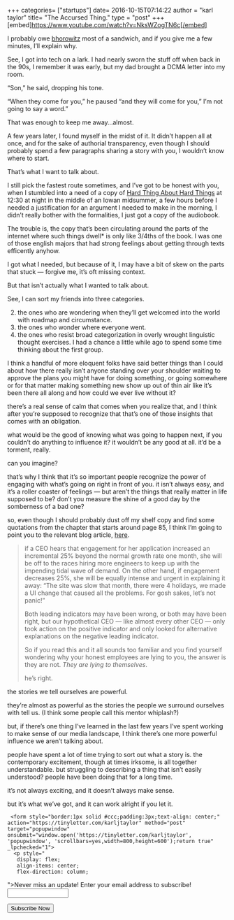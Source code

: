 +++
categories= ["startups"]
date= 2016-10-15T07:14:22
author = "karl taylor"
title= "The Accursed Thing."
type = "post"
+++
[embed]https://www.youtube.com/watch?v=NksWZogTN6c[/embed]

 I probably owe [bhorowitz](https://medium.com/u/926899f38323) most of a sandwich, and if you give me a few minutes, I’ll explain why.

 See, I got into tech on a lark. I had nearly sworn the stuff off when back in the 90s, I remember it was early, but my dad brought a DCMA letter into my room.

 “Son,” he said, dropping his tone.

 “When they come for you,” he paused “and they will come for you,” I’m not going to say a word.”

 That was enough to keep me away…almost.

 A few years later, I found myself in the midst of it. It didn’t happen all at once, and for the sake of authorial transparency, even though I should probably spend a few paragraphs sharing a story with you, I wouldn’t know where to start.

 That’s what I want to talk about.

 I still pick the fastest route sometimes, and I’ve got to be honest with you, when I stumbled into a need of a copy of [Hard Thing About Hard Things](https://www.amazon.com/Hard-Thing-About-Things-Building/dp/0062273205) at 12:30 at night in the middle of an Iowan midsummer, a few hours before I needed a justification for an argument I needed to make in the morning, I didn’t really bother with the formalities, I just got a copy of the audiobook.

 The trouble is, the copy that’s been circulating around the parts of the internet where such things dwell* is only like 3/4ths of the book. I was one of those english majors that had strong feelings about getting through texts efficently anyhow.

 I got what I needed, but because of it, I may have a bit of skew on the parts that stuck — forgive me, it’s oft missing context.

 But that isn’t actually what I wanted to talk about.

 See, I can sort my friends into three categories.

  2. the ones who are wondering when they’ll get welcomed into the world with roadmap and circumstance.
 4. the ones who wonder where everyone went.
 6. the ones who resist broad categorization in overly wrought linguistic thought exercises.
  I had a chance a little while ago to spend some time thinking about the first group.

 I think a handful of more eloquent folks have said better things than I could about how there really isn’t anyone standing over your shoulder waiting to approve the plans you might have for doing something, or going somewhere or for that matter making something new show up out of thin air like it’s been there all along and how could we ever live without it?

 there’s a real sense of calm that comes when you realize that, and I think after you’re supposed to recognize that that’s one of those insights that comes with an obligation.

 what would be the good of knowing what was going to happen next, if you couldn’t do anything to influence it? it wouldn’t be any good at all. it’d be a torment, really.

 can you imagine?

 that’s why I think that it’s so important people recognize the power of engaging with what’s going on right in front of you. it isn’t always easy, and it’s a roller coaster of feelings — but aren’t the things that really matter in life supposed to be? don’t you measure the shine of a good day by the somberness of a bad one?

 so, even though I should probably dust off my shelf copy and find some quotations from the chapter that starts around page 85, I think I’m going to point you to the relevant blog article, [here](http://www.bhorowitz.com/lies_that_losers_tell).


> if a CEO hears that engagement for her application increased an incremental 25% beyond the normal growth rate one month, she will be off to the races hiring more engineers to keep up with the impending tidal wave of demand. On the other hand, if engagement decreases 25%, she will be equally intense and urgent in explaining it away: “The site was slow that month, there were 4 holidays, we made a UI change that caused all the problems. For gosh sakes, let’s not panic!”
>
>  
> Both leading indicators may have been wrong, or both may have been right, but our hypothetical CEO — like almost every other CEO — only took action on the positive indicator and only looked for alternative explanations on the negative leading indicator.
>
>  
> So if you read this and it all sounds too familiar and you find yourself wondering why your honest employees are lying to you, the answer is they are not. *They are lying to themselves*.
>
>  he’s right.

 the stories we tell ourselves are powerful.

 they’re almost as powerful as the stories the people we surround ourselves with tell us. (I think some people call this mentor whiplash?)

 but, if there’s one thing I’ve learned in the last few years I’ve spent working to make sense of our media landscape, I think there’s one more powerful influence we aren’t talking about.

 people have spent a lot of time trying to sort out what a story is. the contemporary excitement, though at times irksome, is all together understandable. but struggling to describing a thing that isn’t easily understood? people have been doing that for a long time.

 it’s not always exciting, and it doesn’t always make sense.

 but it’s what we’ve got, and it can work alright if you let it.

     <form style="border:1px solid #ccc;padding:3px;text-align: center;" action="https://tinyletter.com/karljtaylor" method="post" target="popupwindow" onsubmit="window.open('https://tinyletter.com/karljtaylor', 'popupwindow', 'scrollbars=yes,width=800,height=600');return true" _lpchecked="1">
      <p style="
       display: flex;
       align-items: center;
       flex-direction: column;
   "><label for="tlemail">Never miss an update! Enter your email address to subscribe!</label>
        <input type="text" name="email" id="tlemail" style="
       width: 140px;
   "></p>
      <input type="hidden" value="1" name="embed"><input type="submit" value="Subscribe Now">
   </form>
